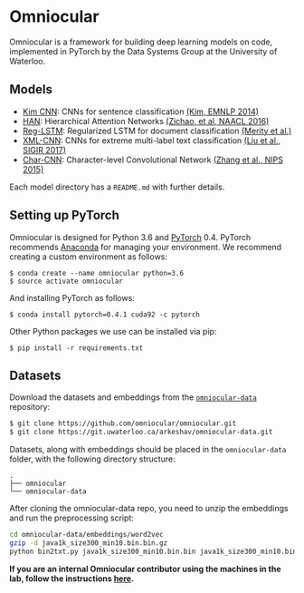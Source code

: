 # Omniocular
Omniocular is a framework for building deep learning models on code, implemented in PyTorch by the Data Systems Group at the University of Waterloo. 

## Models

+ [Kim CNN](models/kim_cnn/): CNNs for sentence classification [(Kim, EMNLP 2014)](http://www.aclweb.org/anthology/D14-1181)
+ [HAN](models/han/): Hierarchical Attention Networks [(Zichao, et al, NAACL 2016)](https://www.cs.cmu.edu/~hovy/papers/16HLT-hierarchical-attention-networks.pdf)
+ [Reg-LSTM](models/reg_lstm/): Regularized LSTM for document classification [(Merity et al.)](https://arxiv.org/abs/1708.02182)
+ [XML-CNN](models/xml_cnn/): CNNs for extreme multi-label text classification [(Liu et al., SIGIR 2017)](http://nyc.lti.cs.cmu.edu/yiming/Publications/jliu-sigir17.pdf)
+ [Char-CNN](models/char_cnn/): Character-level Convolutional Network [(Zhang et al., NIPS 2015)](http://papers.nips.cc/paper/5782-character-level-convolutional-networks-for-text-classification.pdf)

Each model directory has a `README.md` with further details.

## Setting up PyTorch

Omniocular is designed for Python 3.6 and [PyTorch](https://pytorch.org/) 0.4.
PyTorch recommends [Anaconda](https://www.anaconda.com/distribution/) for managing your environment.
We recommend creating a custom environment as follows:

```
$ conda create --name omniocular python=3.6
$ source activate omniocular
```

And installing PyTorch as follows:

```
$ conda install pytorch=0.4.1 cuda92 -c pytorch
```

Other Python packages we use can be installed via pip:

```
$ pip install -r requirements.txt
```

## Datasets

Download the datasets and embeddings from the 
[`omniocular-data`](https://git.uwaterloo.ca/arkeshav/omniocular-data) repository:

```bash
$ git clone https://github.com/omniocular/omniocular.git
$ git clone https://git.uwaterloo.ca/arkeshav/omniocular-data.git
```

Datasets, along with embeddings should be placed in the `omniocular-data` folder, with the following directory structure: 

```
.
├── omniocular
└── omniocular-data
```

After cloning the omniocular-data repo, you need to unzip the embeddings and run the preprocessing script:

```bash
cd omniocular-data/embeddings/word2vec 
gzip -d java1k_size300_min10.bin.bin.gz 
python bin2txt.py java1k_size300_min10.bin.bin java1k_size300_min10.bin.txt 
```

**If you are an internal Omniocular contributor using the machines in the lab, follow the instructions [here](docs/internal-instructions.md).**
